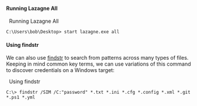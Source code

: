 
#### Running Lazagne All

  Running Lazagne All

```cmd-session
C:\Users\bob\Desktop> start lazagne.exe all
```
#### Using findstr

We can also use [findstr](https://docs.microsoft.com/en-us/windows-server/administration/windows-commands/findstr) to search from patterns across many types of files. Keeping in mind common key terms, we can use variations of this command to discover credentials on a Windows target:

  Using findstr

```cmd-session
C:\> findstr /SIM /C:"password" *.txt *.ini *.cfg *.config *.xml *.git *.ps1 *.yml
```
